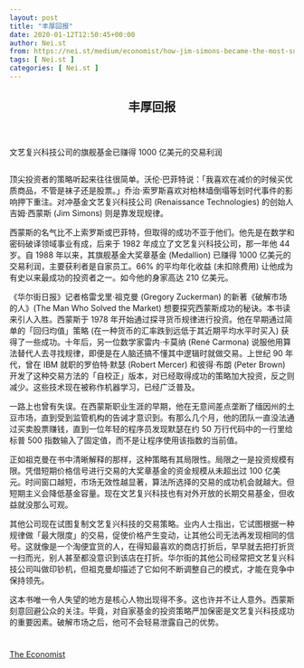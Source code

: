 ```yaml
---
layout: post
title: "丰厚回报"
date: 2020-01-12T12:50:45+00:00
author: Nei.st
from: https://nei.st/medium/economist/how-jim-simons-became-the-most-successful-investor-of-all-time
tags: [ Nei.st ]
categories: [ Nei.st ]
---
```


<article class="post-14856 post type-post status-publish format-standard hentry category-economist" id="post-14856">
 <header class="page-header medium Archives">
  <div class="page-header__image">
  </div>
  <div class="page-header__content">
   <h1 class="page-title text-align-center">
    丰厚回报
   </h1>
  </div>
 </header>
 <div class="entry-content aesop-entry-content" id="post-14856-content">
  <link as="font" crossorigin="anonymous" href="//cdn.jsdelivr.net/gh/0nd1jyU39XQ/_/glyph/font-face/0uIzqoZjSuJfvSBnvgXTcApMtcVhMcpr.woff" rel="preload" type="font/woff"/>
  <link as="font" crossorigin="anonymous" href="//cdn.jsdelivr.net/gh/0nd1jyU39XQ/_/glyph/font-face/1sTnSLZWDKucPX6SAk.woff" rel="preload" type="font/woff"/>
  <p class="blog-post__description">
   文艺复兴科技公司的旗舰基金已赚得 1000 亿美元的交易利润
  </p>
  <span id="more-14856">
  </span>
  <div class="navigation__primary-inner">
   <a class="economist__link-logo" href="//nei.st/medium/economist">
   </a>
  </div>
  <div class="container img component-image">
   <div class="aspectRatioPlaceholder">
    <div class="progressiveMedia" data-height="720" data-width="1280">
     <img alt="" class="progressiveMedia-image" data-src="https://cdn.jsdelivr.net/gh/0nd1jyU39XQ/_/img/1/20191116_FNP001_0.jpg" src="https://cdn.jsdelivr.net/gh/0nd1jyU39XQ/_/img/1/20191116_FNP001_0.jpg"/>
    </div>
   </div>
  </div>
  <p>
   顶尖投资者的策略听起来往往很简单。沃伦·巴菲特说：「我喜欢在减价的时候买优质商品，不管是袜子还是股票。」乔治·索罗斯喜欢对柏林墙倒塌等划时代事件的影响押下重注。对冲基金文艺复兴科技公司 (Renaissance Technologies) 的创始人吉姆·西蒙斯 (Jim Simons) 则是靠发现规律。
  </p>
  <p>
   西蒙斯的名气比不上索罗斯或巴菲特，但取得的成功不亚于他们。他先是在数学和密码破译领域事业有成，后来于 1982 年成立了文艺复兴科技公司，那一年他 44 岁。自 1988 年以来，其旗舰基金大奖章基金 (Medallion) 已赚得 1000 亿美元的交易利润，主要获利者是自家员工。66% 的平均年化收益 (未扣除费用) 让他成为有史以来最成功的投资者之一。如今他的身家高达 210 亿美元。
  </p>
  <p>
   《华尔街日报》记者格雷戈里·祖克曼 (Gregory Zuckerman) 的新著《破解市场的人》(The Man Who Solved the Market) 想要探究西蒙斯成功的秘诀。本书读来引人入胜。西蒙斯于 1978 年开始通过探寻货币规律进行投资。他在早期通过简单的「回归均值」策略 (在一种货币的汇率跌到远低于其近期平均水平时买入) 获得了一些成功。十年后，另一位数学家雷内·卡莫纳 (René Carmona) 说服他用算法替代人去寻找规律，即便是在人脑还搞不懂其中逻辑时就做交易。上世纪 90 年代，曾在 IBM 就职的罗伯特·默瑟 (Robert Mercer) 和彼得·布朗 (Peter Brown) 开发了这种交易方法的「自校正」版本，对已经取得成功的策略加大投资，反之则减少。这些技术现在被称作机器学习，已经广泛普及。
  </p>
  <p>
   一路上也曾有失误。在西蒙斯职业生涯的早期，他在无意间差点垄断了缅因州的土豆市场，直到受到监管机构的告诫才意识到。有那么几个月，他的团队一直没法通过买卖股票赚钱，直到一位年轻的程序员发现默瑟在约 50 万行代码中的一行里给标普 500 指数输入了固定值，而不是让程序使用该指数的当前值。
  </p>
  <p>
   正如祖克曼在书中清晰解释的那样，这种策略有其局限性。局限之一是投资规模有限。凭借短期价格信号进行交易的大奖章基金的资金规模从未超出过 100 亿美元。时间窗口越短，市场无效性越显著，算法所选择的交易的成功机会就越大。但短期主义会降低基金容量。现在文艺复兴科技也有对外开放的长期交易基金，但收益就没那么可观。
  </p>
  <div class="code-block code-block-1" style="margin: 8px 0; clear: both;">
   <div class="container ads_KbHEVhh8Rw">
    <div class="card card--blog post-sidebar">
     <div class="card-body">
      <div class="logo_ngcontent-kty-0">
      </div>
      <div class="iframe-blocker U6XAMK63Vh00WqvF2BacIQ">
       <div class="background-h60B">
       </div>
       <div class="WumZiPCS4MeMw4pxQ">
       </div>
      </div>
     </div>
     <div class="card-footer">
      <div class="card-footer-wrapper" layout="row bottom-left">
      </div>
     </div>
    </div>
   </div>
  </div>
  <p>
   其他公司现在试图复制文艺复兴科技的交易策略。业内人士指出，它试图根据一种规律做「最大限度」的交易，促使价格产生变动，让其他公司无法再发现相同的信号。这就像是一个淘便宜货的人，在得知最喜欢的商店打折后，早早就去把打折货一扫而光，别人甚至都没意识到该店在打折。华尔街的其他公司经常把文艺复兴科技公司叫做印钞机，但祖克曼却描述了它如何不断调整自己的模式，才能在竞争中保持领先。
  </p>
  <p>
   这本书唯一令人失望的地方是核心人物出现得不多。这也许并不让人意外。西蒙斯刻意回避公众的关注。毕竟，对自家基金的投资策略严加保密是文艺复兴科技成功的重要因素。破解市场之后，他可不会轻易泄露自己的优势。
  </p>
  <div class="container ag ah">
   <div class="fe n el">
    <a class="dt du bn bo bp bq br bs bt bu dv dw bx by dx dy" href="https://nei.st/medium/economist?source=https://www.economist.com/finance-and-economics/2019/11/14/how-jim-simons-became-the-most-successful-investor-of-all-time">
     <div class="c ff fg ag ah fh el fi fj ce fk fl fm fn fo fp fq fr fs ft fu">
      <div class="bs em en eo ep eq fv ah fw fg ag bm eu fx q fy fz p ac">
      </div>
     </div>
    </a>
   </div>
  </div>
  <div class="code-block code-block-2" style="margin: 8px 0; clear: both;">
   <br/>
   <div class="container ads_KbHEVhh8Rw">
    <div class="card card--blog post-sidebar">
     <div class="card-body">
      <div class="logo_ngcontent-kty-0">
      </div>
      <div class="iframe-blocker U6XAMK63Vh00WqvF2BacIQ">
       <div class="background-h60B">
       </div>
       <div class="WumZiPCS4MeMw4pxQ">
       </div>
      </div>
     </div>
     <div class="card-footer">
      <div class="card-footer-wrapper" layout="row bottom-left">
      </div>
     </div>
    </div>
   </div>
  </div>
 </div>
 <footer class="entry-footer">
  <div class="categories icon-link">
   <a href="https://nei.st/category/medium/economist" rel="category tag">
    The Economist
   </a>
  </div>
 </footer>
</article>

